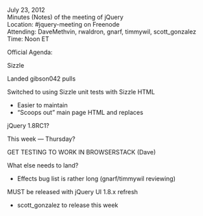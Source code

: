 July 23, 2012  
 Minutes (Notes) of the meeting of jQuery  
 Location: \#jquery-meeting on Freenode  
 Attending: DaveMethvin, rwaldron, gnarf, timmywil, scott\_gonzalez  
 Time: Noon ET

Official Agenda:  

Sizzle

Landed gibson042 pulls

Switched to using Sizzle unit tests with Sizzle HTML

-   Easier to maintain
-   “Scoops out” main page HTML and replaces

jQuery 1.8RC1?

This week — Thursday?

GET TESTING TO WORK IN BROWSERSTACK (Dave)

What else needs to land?

-   Effects bug list is rather long (gnarf/timmywil reviewing)

MUST be released with jQuery UI 1.8.x refresh

-   scott\_gonzalez to release this week

